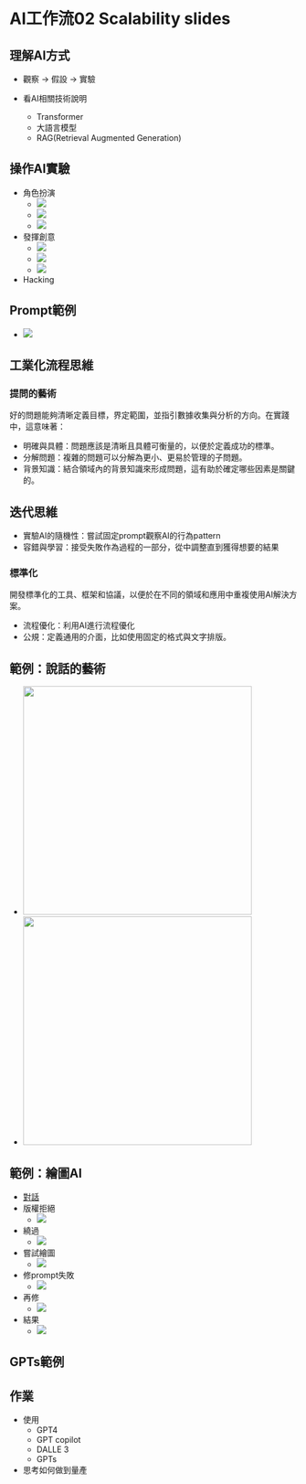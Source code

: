 # AI工作流02 Scalability slides

<div class="slide">

## 理解AI方式
* 觀察 → 假設 → 實驗

* 看AI相關技術說明
  * Transformer
  * 大語言模型
  * RAG(Retrieval Augmented Generation)

</div>

<div class="slide">

## 操作AI實驗
* 角色扮演
  * <img src="./02/DND1.webp">
  * <img src="./02/DND2.webp">
  * <img src="./02/DND3.webp">
* 發揮創意
  * <img src="./02/linux term1.webp">
  * <img src="./02/linux term2.webp">
  * <img src="./02/linux term3.webp">
* Hacking

</div>

<div class="slide">

## Prompt範例
* <img src="./02/賄賂AI.webp">


</div>


<div class="slide">

## 工業化流程思維

### 提問的藝術
好的問題能夠清晰定義目標，界定範圍，並指引數據收集與分析的方向。在實踐中，這意味著：
* 明確與具體：問題應該是清晰且具體可衡量的，以便於定義成功的標準。
* 分解問題：複雜的問題可以分解為更小、更易於管理的子問題。
* 背景知識：結合領域內的背景知識來形成問題，這有助於確定哪些因素是關鍵的。

## 迭代思維
* 實驗AI的隨機性：嘗試固定prompt觀察AI的行為pattern
* 容錯與學習：接受失敗作為過程的一部分，從中調整直到獲得想要的結果


### 標準化
開發標準化的工具、框架和協議，以便於在不同的領域和應用中重複使用AI解決方案。
* 流程優化：利用AI進行流程優化
* 公規：定義通用的介面，比如使用固定的格式與文字排版。



</div>

<div class="slide">

## 範例：說話的藝術
* <img src="./02/ask GPT A.webp" height="400">
* <img src="./02/ask GPT B.webp" height="400">


</div>

<div class="slide">

## 範例：繪圖AI
* [對話](./02/Hack%20DALLE.html)
* 版權拒絕
  * <img src="./02/Hack 01.webp">
* 繞過
  * <img src="./02/Hack 02.webp">
* 嘗試繪圖
  * <img src="./02/Hack 03.webp">
* 修prompt失敗
  * <img src="./02/Hack 04.webp">
* 再修
  * <img src="./02/Hack 05.webp">
* 結果
  * <img src="./02/Hack 06.webp">


</div>


<div class="slide">

## GPTs範例



</div>

<div class="slide">

## 作業
* 使用
  * GPT4
  * GPT copilot
  * DALLE 3
  * GPTs
* 思考如何做到量產

</div>